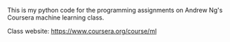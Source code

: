 This is my python code for the programming assignments on Andrew Ng's Coursera machine learning class.

Class website: https://www.coursera.org/course/ml
